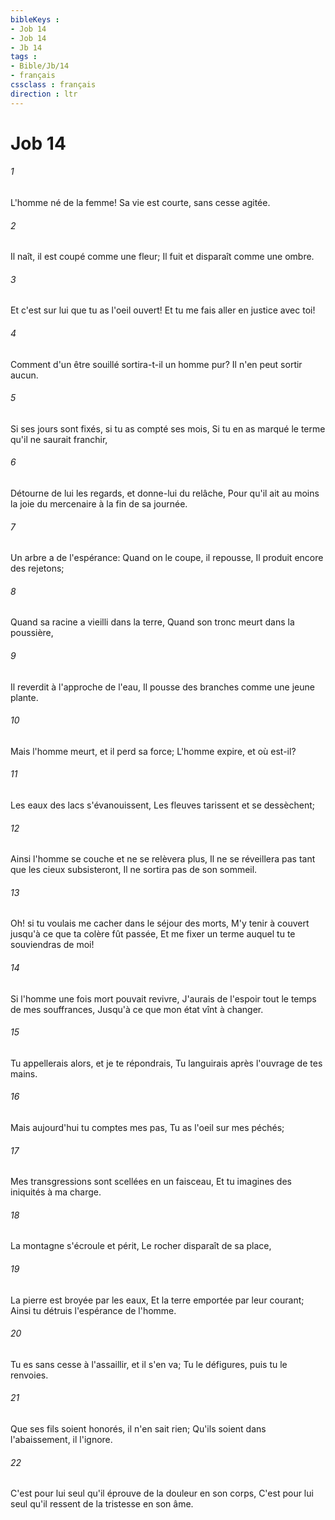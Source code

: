 ```yaml
---
bibleKeys : 
- Job 14
- Job 14
- Jb 14
tags : 
- Bible/Jb/14
- français
cssclass : français
direction : ltr
---
```


# Job 14

###### 1
L'homme né de la femme! Sa vie est courte, sans cesse agitée.
###### 2
Il naît, il est coupé comme une fleur; Il fuit et disparaît comme une ombre.
###### 3
Et c'est sur lui que tu as l'oeil ouvert! Et tu me fais aller en justice avec toi!
###### 4
Comment d'un être souillé sortira-t-il un homme pur? Il n'en peut sortir aucun.
###### 5
Si ses jours sont fixés, si tu as compté ses mois, Si tu en as marqué le terme qu'il ne saurait franchir,
###### 6
Détourne de lui les regards, et donne-lui du relâche, Pour qu'il ait au moins la joie du mercenaire à la fin de sa journée.
###### 7
Un arbre a de l'espérance: Quand on le coupe, il repousse, Il produit encore des rejetons;
###### 8
Quand sa racine a vieilli dans la terre, Quand son tronc meurt dans la poussière,
###### 9
Il reverdit à l'approche de l'eau, Il pousse des branches comme une jeune plante.
###### 10
Mais l'homme meurt, et il perd sa force; L'homme expire, et où est-il?
###### 11
Les eaux des lacs s'évanouissent, Les fleuves tarissent et se dessèchent;
###### 12
Ainsi l'homme se couche et ne se relèvera plus, Il ne se réveillera pas tant que les cieux subsisteront, Il ne sortira pas de son sommeil.
###### 13
Oh! si tu voulais me cacher dans le séjour des morts, M'y tenir à couvert jusqu'à ce que ta colère fût passée, Et me fixer un terme auquel tu te souviendras de moi!
###### 14
Si l'homme une fois mort pouvait revivre, J'aurais de l'espoir tout le temps de mes souffrances, Jusqu'à ce que mon état vînt à changer.
###### 15
Tu appellerais alors, et je te répondrais, Tu languirais après l'ouvrage de tes mains.
###### 16
Mais aujourd'hui tu comptes mes pas, Tu as l'oeil sur mes péchés;
###### 17
Mes transgressions sont scellées en un faisceau, Et tu imagines des iniquités à ma charge.
###### 18
La montagne s'écroule et périt, Le rocher disparaît de sa place,
###### 19
La pierre est broyée par les eaux, Et la terre emportée par leur courant; Ainsi tu détruis l'espérance de l'homme.
###### 20
Tu es sans cesse à l'assaillir, et il s'en va; Tu le défigures, puis tu le renvoies.
###### 21
Que ses fils soient honorés, il n'en sait rien; Qu'ils soient dans l'abaissement, il l'ignore.
###### 22
C'est pour lui seul qu'il éprouve de la douleur en son corps, C'est pour lui seul qu'il ressent de la tristesse en son âme.
